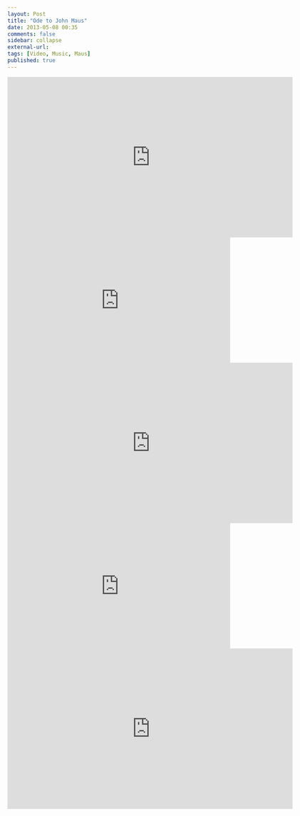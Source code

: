 ```yaml
---
layout: Post
title: "Ode to John Maus"
date: 2013-05-08 00:35
comments: false
sidebar: collapse
external-url:
tags: [Video, Music, Maus]
published: true
---
```



<div class="flex-video">
    <iframe width="640" height="360" src="https://www.youtube.com/embed/DnMfKacI9AY" frameborder="0" allowfullscreen></iframe>
</div>

<div class="flex-video">
    <iframe src="http://player.vimeo.com/video/49588241?title=0&amp;byline=0&amp;portrait=0&amp;color=ffffff" width="500" height="281" frameborder="0" webkitAllowFullScreen mozallowfullscreen allowFullScreen></iframe>
</div>

<div class="flex-video">
   <iframe width="640" height="360" src="https://www.youtube-nocookie.com/embed/UthkwSa4Nb8" frameborder="0" allowfullscreen></iframe>
</div>


<div class="flex-video">
    <iframe src="http://player.vimeo.com/video/26588609?title=0&amp;byline=0&amp;portrait=0&amp;color=ffffff" width="500" height="281" frameborder="0" webkitAllowFullScreen mozallowfullscreen allowFullScreen></iframe>
</div>

<div class="flex-video">
   <iframe width="640" height="360" src="https://www.youtube-nocookie.com/embed/A4b0c7bdzfg" frameborder="0" allowfullscreen></iframe>
</div>